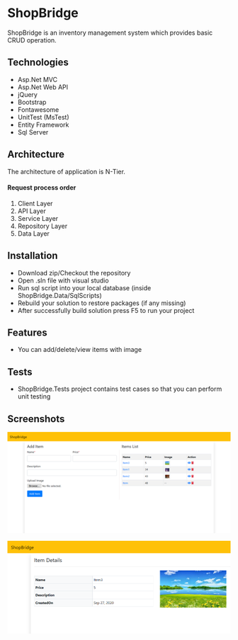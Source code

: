 # ShopBridge

  ShopBridge is an inventory management system which provides basic CRUD operation.


## Technologies 

- Asp.Net MVC 
- Asp.Net Web API
- jQuery
- Bootstrap
- Fontawesome
- UnitTest (MsTest)
- Entity Framework
- Sql Server

## Architecture

  The architecture of application is N-Tier. 
  #### Request process order
  
  1. Client Layer
  2. API Layer
  3. Service Layer
  4. Repository Layer
  5. Data Layer
  
  ## Installation
  
  - Download zip/Checkout the repository
  - Open .sln file with visual studio
  - Run sql script into your local database (inside ShopBridge.Data/SqlScripts)
  - Rebuild your solution to restore packages (if any missing)
  - After successfully build solution press F5 to run your project
  
  ## Features
  - You can add/delete/view items with image
  
  ## Tests
  
  - ShopBridge.Tests project contains test cases so that you can perform unit testing
  

## Screenshots
 ![Home Page](https://github.com/grvgupta199/ShopBridge/blob/master/ShopBridge/Uploads/Home.png?raw=true)
 
 ![Item Details](https://github.com/grvgupta199/ShopBridge/blob/master/ShopBridge/Uploads/Details.png?true)
  
  
  
  

